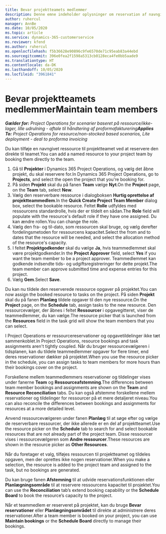 ```yaml
---
title: Bevar projektteamets medlemmer
description: Denne emne indeholder oplysninger om reservation af navngivne ressourcer til projektteam og deres tildeling af opgaver.
author: ruhercul
manager: AnnBe
ms.date: 10/05/2020
ms.topic: article
ms.service: dynamics-365-customerservice
ms.reviewer: kfend
ms.author: ruhercul
ms.openlocfilehash: f5b36628e90896c9fe6570de71c95eab83a44ebd
ms.sourcegitcommit: 396e0fea2f1598a5313cb0128eca4fe0bb5aade9
ms.translationtype: HT
ms.contentlocale: da-DK
ms.lasthandoff: 10/05/2020
ms.locfileid: "3961841"
---
```

# <a name="maintain-team-members"></a><span data-ttu-id="0bf23-103">Bevar projektteamets medlemmer</span><span class="sxs-lookup"><span data-stu-id="0bf23-103">Maintain team members</span></span>

<span data-ttu-id="0bf23-104">_**Gælder for:** Project Operations for scenarier baseret på ressource/ikke-lager, lille udrulning - aftale til håndtering af proformafakturering_</span><span class="sxs-lookup"><span data-stu-id="0bf23-104">_**Applies To:** Project Operations for resource/non-stocked based scenarios, Lite deployment - deal to proforma invoicing_</span></span>

<span data-ttu-id="0bf23-105">Du kan tilføje en navngivet ressource til projektteamet ved at reservere den direkte til teamet.</span><span class="sxs-lookup"><span data-stu-id="0bf23-105">You can add a named resource to your project team by booking them directly to the team.</span></span>

1. <span data-ttu-id="0bf23-106">Gå til **Projekter** i Dynamics 365 Project Operations, og vælg det åbne projekt, du skal reservere for.</span><span class="sxs-lookup"><span data-stu-id="0bf23-106">In Dynamics 365 Project Operations, go to **Projects**, and select the open the project that you're booking for.</span></span>
2. <span data-ttu-id="0bf23-107">På siden **Projekt** skal du på fanen **Team** vælge **Nyt**.</span><span class="sxs-lookup"><span data-stu-id="0bf23-107">On the **Project** page, on the **Team** tab, select **New**.</span></span> 
3. <span data-ttu-id="0bf23-108">Vælg den reserverbare ressource i dialogboksen **Hurtig oprettelse af projektteammedlem**.</span><span class="sxs-lookup"><span data-stu-id="0bf23-108">In the **Quick Create Project Team Member** dialog box, select the bookable resource.</span></span> <span data-ttu-id="0bf23-109">Feltet **Rolle** udfyldes med ressourcens standardrolle, hvis der er tildelt en sådan.</span><span class="sxs-lookup"><span data-stu-id="0bf23-109">The **Role** field will populate with the resource's default role if they have one assigned.</span></span> <span data-ttu-id="0bf23-110">Du kan ændre rollen.</span><span class="sxs-lookup"><span data-stu-id="0bf23-110">You can change the role.</span></span> 
4. <span data-ttu-id="0bf23-111">Vælg den fra- og til-dato, som ressourcen skal bruge, og vælg derefter fordelingsmetoden for ressourcens kapacitet.</span><span class="sxs-lookup"><span data-stu-id="0bf23-111">Select the from and to dates that the resource will be needed, and select the allocation method of the resource's capacity.</span></span> 
5. <span data-ttu-id="0bf23-112">I feltet **Projektgodkender** skal du vælge **Ja**, hvis teammedlemmet skal være projektgodkender.</span><span class="sxs-lookup"><span data-stu-id="0bf23-112">In the **Project Approver** field, select **Yes** if you want the team member to be a project approver.</span></span> <span data-ttu-id="0bf23-113">Teammedlemmet kan godkende indsendte tids- og udgiftsregistreringer for dette projekt.</span><span class="sxs-lookup"><span data-stu-id="0bf23-113">The team member can approve submitted time and expense entries for this project.</span></span> 
6. <span data-ttu-id="0bf23-114">Vælg **Gem**.</span><span class="sxs-lookup"><span data-stu-id="0bf23-114">Select **Save**.</span></span>

<span data-ttu-id="0bf23-115">Du kan nu tildele den reserverede ressource opgaver på projektet.</span><span class="sxs-lookup"><span data-stu-id="0bf23-115">You can now assign the booked resource to tasks on the project.</span></span> <span data-ttu-id="0bf23-116">På siden **Projekt** skal du på fanen **Planlæg** tildele opgaver til den nye ressource.</span><span class="sxs-lookup"><span data-stu-id="0bf23-116">On the **Project** page, on the **Schedule** tab, assign tasks to the new resource.</span></span> <span data-ttu-id="0bf23-117">Den ressourcevælger, der åbnes i feltet **Ressourcer** i opgavegitteret, viser de teammedlemmer, du kan vælge.</span><span class="sxs-lookup"><span data-stu-id="0bf23-117">The resource picker that is launched from the **Resources** field in the task grid will show the team members that you can select.</span></span>


<span data-ttu-id="0bf23-118">I Project Operations er ressourcereservationer og opgavetildelinger ikke tæt sammenkoblet.</span><span class="sxs-lookup"><span data-stu-id="0bf23-118">In Project Operations, resource bookings and task assignments aren't tightly coupled.</span></span> <span data-ttu-id="0bf23-119">Når du bruger ressourcevælgeren i tidsplanen, kan du tildele teammedlemmer opgaver for flere timer, end deres reservationer dækker på projektet.</span><span class="sxs-lookup"><span data-stu-id="0bf23-119">When you use the resource picker in the schedule, you can assign tasks to team members for more hours than their bookings cover on the project.</span></span>

<span data-ttu-id="0bf23-120">Forskellene mellem teammedlemmers reservationer og tildelinger vises under fanerne **Team** og **Ressourceafstemning**.</span><span class="sxs-lookup"><span data-stu-id="0bf23-120">The differences between team member bookings and assignments are shown on the **Team** and **Resource Reconciliation** tabs.</span></span> <span data-ttu-id="0bf23-121">Du kan også afstemme forskellene mellem reservationer og tildelinger for ressourcer på et mere detaljeret niveau.</span><span class="sxs-lookup"><span data-stu-id="0bf23-121">You can also reconcile the differences between bookings and assignments for resources at a more detailed level.</span></span>

<span data-ttu-id="0bf23-122">Anvend ressourcevælgeren under fanen **Planlæg** til at søge efter og vælge de reserverbare ressourcer, der ikke allerede er en del af projektteamet.</span><span class="sxs-lookup"><span data-stu-id="0bf23-122">Use the resource picker on the **Schedule** tab to search for and select bookable resources that are not already part of the project team.</span></span> <span data-ttu-id="0bf23-123">Disse ressourcer vises i ressourcevælgeren som **Andre ressourcer**.</span><span class="sxs-lookup"><span data-stu-id="0bf23-123">These resources are shown in the resource picker as **Other Resources**.</span></span>

<span data-ttu-id="0bf23-124">Når du foretager et valg, tilføjes ressourcen til projektteamet og tildeles opgaven, men der oprettes ikke nogen reservationer.</span><span class="sxs-lookup"><span data-stu-id="0bf23-124">When you make a selection, the resource is added to the project team and assigned to the task, but no bookings are generated.</span></span>

<span data-ttu-id="0bf23-125">Du kan bruge fanen **Afstemning** til at udvide reservationsfunktionen eller **Planlægningsområde** til at reservere ressourcens kapacitet til projektet.</span><span class="sxs-lookup"><span data-stu-id="0bf23-125">You can use the **Reconciliation** tab’s extend booking capability or the **Schedule Board** to book the resource’s capacity to the project.</span></span>

<span data-ttu-id="0bf23-126">Når et teammedlem er reserveret på projektet, kan du bruge **Bevar reservationer** eller **Planlægningsområdet** til direkte at administrere deres reservationer.</span><span class="sxs-lookup"><span data-stu-id="0bf23-126">After a team member is booked on your project, you can use **Maintain bookings** or the **Schedule Board** directly to manage their bookings.</span></span>
